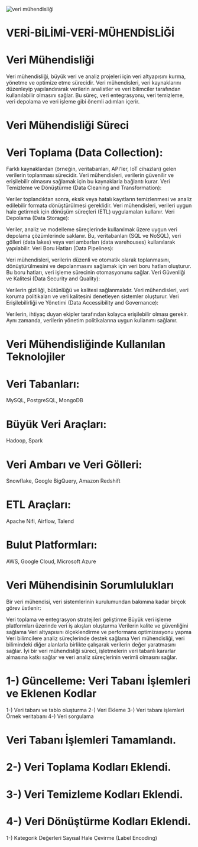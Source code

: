 ![veri mühendisliği](https://github.com/user-attachments/assets/582f13ac-ee3a-4fbb-9001-2afc31f07a91)
# VERİ-BİLİMİ-VERİ-MÜHENDİSLİĞİ
# Veri Mühendisliği
Veri mühendisliği, büyük veri ve analiz projeleri için veri altyapısını kurma, yönetme ve optimize etme sürecidir. Veri mühendisleri, veri kaynaklarını düzenleyip yapılandırarak verilerin analistler ve veri bilimciler tarafından kullanılabilir olmasını sağlar. Bu süreç, veri entegrasyonu, veri temizleme, veri depolama ve veri işleme gibi önemli adımları içerir.

# Veri Mühendisliği Süreci
# Veri Toplama (Data Collection):

Farklı kaynaklardan (örneğin, veritabanları, API'ler, IoT cihazları) gelen verilerin toplanması sürecidir. Veri mühendisleri, verilerin güvenilir ve erişilebilir olmasını sağlamak için bu kaynaklarla bağlantı kurar.
Veri Temizleme ve Dönüştürme (Data Cleaning and Transformation):

Veriler toplandıktan sonra, eksik veya hatalı kayıtların temizlenmesi ve analiz edilebilir formata dönüştürülmesi gereklidir. Veri mühendisleri, verileri uygun hale getirmek için dönüşüm süreçleri (ETL) uygulamaları kullanır.
Veri Depolama (Data Storage):

Veriler, analiz ve modelleme süreçlerinde kullanılmak üzere uygun veri depolama çözümlerinde saklanır. Bu, veritabanları (SQL ve NoSQL), veri gölleri (data lakes) veya veri ambarları (data warehouses) kullanılarak yapılabilir.
Veri Boru Hatları (Data Pipelines):

Veri mühendisleri, verilerin düzenli ve otomatik olarak toplanmasını, dönüştürülmesini ve depolanmasını sağlamak için veri boru hatları oluşturur. Bu boru hatları, veri işleme sürecinin otomasyonunu sağlar.
Veri Güvenliği ve Kalitesi (Data Security and Quality):

Verilerin gizliliği, bütünlüğü ve kalitesi sağlanmalıdır. Veri mühendisleri, veri koruma politikaları ve veri kalitesini denetleyen sistemler oluşturur.
Veri Erişilebilirliği ve Yönetimi (Data Accessibility and Governance):

Verilerin, ihtiyaç duyan ekipler tarafından kolayca erişilebilir olması gerekir. Aynı zamanda, verilerin yönetim politikalarına uygun kullanımı sağlanır.
# Veri Mühendisliğinde Kullanılan Teknolojiler
# Veri Tabanları: 
MySQL, PostgreSQL, MongoDB
# Büyük Veri Araçları: 
Hadoop, Spark
# Veri Ambarı ve Veri Gölleri: 
Snowflake, Google BigQuery, Amazon Redshift
# ETL Araçları: 
Apache Nifi, Airflow, Talend
# Bulut Platformları: 
AWS, Google Cloud, Microsoft Azure
# Veri Mühendisinin Sorumlulukları
Bir veri mühendisi, veri sistemlerinin kurulumundan bakımına kadar birçok görev üstlenir:

Veri toplama ve entegrasyon stratejileri geliştirme
Büyük veri işleme platformları üzerinde veri iş akışları oluşturma
Verilerin kalite ve güvenliğini sağlama
Veri altyapısını ölçeklendirme ve performans optimizasyonu yapma
Veri bilimcilere analiz süreçlerinde destek sağlama
Veri mühendisliği, veri bilimindeki diğer alanlarla birlikte çalışarak verilerin değer yaratmasını sağlar. İyi bir veri mühendisliği süreci, işletmelerin veri tabanlı kararlar almasına katkı sağlar ve veri analiz süreçlerinin verimli olmasını sağlar.

# 1-) Güncelleme: Veri Tabanı İşlemleri ve Eklenen Kodlar
1-) Veri tabanı ve tablo oluşturma
2-) Veri Ekleme 
3-) Veri tabanı işlemleri Örnek veritabanı
4-) Veri sorgulama
# Veri Tabanı İşlemleri Tamamlandı.
# 2-) Veri Toplama Kodları Eklendi.
# 3-) Veri Temizleme Kodları Eklendi.
# 4-) Veri Dönüştürme Kodları Eklendi.
1-) Kategorik Değerleri Sayısal Hale Çevirme (Label Encoding)


